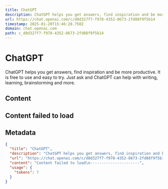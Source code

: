 ```yaml
---
title: ChatGPT
description: ChatGPT helps you get answers, find inspiration and be more productive. It is free to use and easy to try. Just ask and ChatGPT can help with writing, learning, brainstorming and more.
url: https://chat.openai.com/c/d8d327f7-f978-4352-8673-2fd88f9f5b14
timestamp: 2025-01-20T15:46:28.750Z
domain: chat.openai.com
path: c_d8d327f7-f978-4352-8673-2fd88f9f5b14
---
```


# ChatGPT


ChatGPT helps you get answers, find inspiration and be more productive. It is free to use and easy to try. Just ask and ChatGPT can help with writing, learning, brainstorming and more.


## Content

Content failed to load
----------------------

## Metadata

```json
{
  "title": "ChatGPT",
  "description": "ChatGPT helps you get answers, find inspiration and be more productive. It is free to use and easy to try. Just ask and ChatGPT can help with writing, learning, brainstorming and more.",
  "url": "https://chat.openai.com/c/d8d327f7-f978-4352-8673-2fd88f9f5b14",
  "content": "Content failed to load\n----------------------",
  "usage": {
    "tokens": 7
  }
}
```

